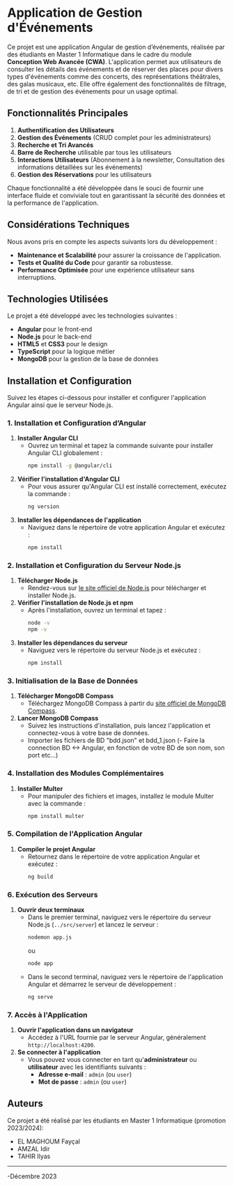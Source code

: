 # Application de Gestion d'Événements

Ce projet est une application Angular de gestion d’événements, réalisée par des étudiants en Master 1 Informatique dans le cadre du module **Conception Web Avancée (CWA)**. L'application permet aux utilisateurs de consulter les détails des événements et de réserver des places pour divers types d'événements comme des concerts, des représentations théâtrales, des galas musicaux, etc. Elle offre également des fonctionnalités de filtrage, de tri et de gestion des événements pour un usage optimal.

## Fonctionnalités Principales

1. **Authentification des Utilisateurs**
2. **Gestion des Événements** (CRUD complet pour les administrateurs)
3. **Recherche et Tri Avancés**
4. **Barre de Recherche** utilisable par tous les utilisateurs
5. **Interactions Utilisateurs** (Abonnement à la newsletter, Consultation des informations détaillées sur les événements)
6. **Gestion des Réservations** pour les utilisateurs

Chaque fonctionnalité a été développée dans le souci de fournir une interface fluide et conviviale tout en garantissant la sécurité des données et la performance de l'application.

## Considérations Techniques

Nous avons pris en compte les aspects suivants lors du développement :
- **Maintenance et Scalabilité** pour assurer la croissance de l'application.
- **Tests et Qualité du Code** pour garantir sa robustesse.
- **Performance Optimisée** pour une expérience utilisateur sans interruptions.

## Technologies Utilisées

Le projet a été développé avec les technologies suivantes :
- **Angular** pour le front-end
- **Node.js** pour le back-end
- **HTML5** et **CSS3** pour le design
- **TypeScript** pour la logique métier
- **MongoDB** pour la gestion de la base de données

## Installation et Configuration

Suivez les étapes ci-dessous pour installer et configurer l'application Angular ainsi que le serveur Node.js.

### 1. Installation et Configuration d’Angular

1. **Installer Angular CLI**
   - Ouvrez un terminal et tapez la commande suivante pour installer Angular CLI globalement :
     ```bash
     npm install -g @angular/cli
     ```
2. **Vérifier l'installation d'Angular CLI**
   - Pour vous assurer qu'Angular CLI est installé correctement, exécutez la commande :
     ```bash
     ng version
     ```
3. **Installer les dépendances de l'application**
   - Naviguez dans le répertoire de votre application Angular et exécutez :
     ```bash
     npm install
     ```

### 2. Installation et Configuration du Serveur Node.js

1. **Télécharger Node.js**
   - Rendez-vous sur [le site officiel de Node.js](https://nodejs.org/) pour télécharger et installer Node.js.
2. **Vérifier l'installation de Node.js et npm**
   - Après l'installation, ouvrez un terminal et tapez :
     ```bash
     node -v
     npm -v
     ```
3. **Installer les dépendances du serveur**
   - Naviguez vers le répertoire du serveur Node.js et exécutez :
     ```bash
     npm install
     ```

### 3. Initialisation de la Base de Données

1. **Télécharger MongoDB Compass**
   - Téléchargez MongoDB Compass à partir du [site officiel de MongoDB Compass](https://www.mongodb.com/products/compass).
2. **Lancer MongoDB Compass**
   - Suivez les instructions d'installation, puis lancez l'application et connectez-vous à votre base de données.
   - Importer les fichiers de BD "bdd.json" et bdd_1.json
   (- Faire la connection BD <-> Angular, en fonction de votre BD de son nom, son port etc...)

### 4. Installation des Modules Complémentaires

1. **Installer Multer**
   - Pour manipuler des fichiers et images, installez le module Multer avec la commande :
     ```bash
     npm install multer
     ```

### 5. Compilation de l'Application Angular

1. **Compiler le projet Angular**
   - Retournez dans le répertoire de votre application Angular et exécutez :
     ```bash
     ng build
     ```

### 6. Exécution des Serveurs

1. **Ouvrir deux terminaux**
   - Dans le premier terminal, naviguez vers le répertoire du serveur Node.js (`../src/server`) et lancez le serveur :
     ```bash
     nodemon app.js
     ```
     ou
     ```bash
     node app
     ```
   - Dans le second terminal, naviguez vers le répertoire de l'application Angular et démarrez le serveur de développement :
     ```bash
     ng serve
     ```

### 7. Accès à l'Application

1. **Ouvrir l'application dans un navigateur**
   - Accédez à l'URL fournie par le serveur Angular, généralement `http://localhost:4200`.
2. **Se connecter à l'application**
   - Vous pouvez vous connecter en tant qu'**administrateur** ou **utilisateur** avec les identifiants suivants :
     - **Adresse e-mail** : `admin` (ou `user`)
     - **Mot de passe** : `admin` (ou `user`)


## Auteurs

Ce projet a été réalisé par les étudiants en Master 1 Informatique (promotion 2023/2024):
- EL MAGHOUM Fayçal
- AMZAL Idir
- TAHIR Ilyas
---

‎-Décembre ‎2023
